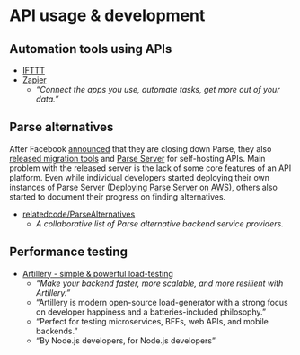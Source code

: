 # API usage & development

## Automation tools using APIs

- [IFTTT](https://ifttt.com/)
- [Zapier](https://zapier.com/)
  - _“Connect the apps you use, automate tasks, get more out of your data.”_

## Parse alternatives

After Facebook [announced](http://blog.parse.com/announcements/moving-on/) that they are closing down Parse,
they also [released migration tools](http://blog.parse.com/announcements/introducing-parse-server-and-the-database-migration-tool/)
and [Parse Server](https://github.com/ParsePlatform/parse-server) for self-hosting APIs.
Main problem with the released server is the lack of some core features of an API platform.
Even while individual developers started deploying their own instances of Parse Server
([Deploying Parse Server on AWS](https://gist.github.com/hassy/48bae515c393e9214d3f)),
others also started to document their progress on finding alternatives.

- [relatedcode/ParseAlternatives](https://github.com/relatedcode/ParseAlternatives)
  - _A collaborative list of Parse alternative backend service providers._

## Performance testing

- [Artillery - simple & powerful load-testing](https://artillery.io/)
  - _“Make your backend faster, more scalable, and more resilient with Artillery.”_
  - “Artillery is modern open-source load-generator with a strong focus on developer happiness and a batteries-included philosophy.”
  - “Perfect for testing microservices, BFFs, web APIs, and mobile backends.”
  - “By Node.js developers, for Node.js developers”
